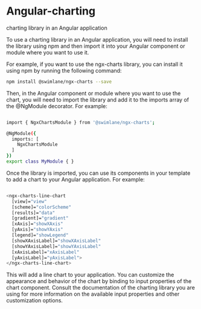 # Angular-charting
charting library in an Angular application

To use a charting library in an Angular application, you will need to install the library using npm and then import it into your Angular component or module where you want to use it.

For example, if you want to use the ngx-charts library, you can install it using npm by running the following command:

```bash
npm install @swimlane/ngx-charts --save
```

Then, in the Angular component or module where you want to use the chart, you will need to import the library and add it to the imports array of the @NgModule decorator. For example:

```bash

import { NgxChartsModule } from '@swimlane/ngx-charts';

@NgModule({
  imports: [
    NgxChartsModule
  ]
})
export class MyModule { }

```

Once the library is imported, you can use its components in your template to add a chart to your Angular application. For example:

```bash

<ngx-charts-line-chart
  [view]="view"
  [scheme]="colorScheme"
  [results]="data"
  [gradient]="gradient"
  [xAxis]="showXAxis"
  [yAxis]="showYAxis"
  [legend]="showLegend"
  [showXAxisLabel]="showXAxisLabel"
  [showYAxisLabel]="showYAxisLabel"
  [xAxisLabel]="xAxisLabel"
  [yAxisLabel]="yAxisLabel">
</ngx-charts-line-chart>

```

This will add a line chart to your application. You can customize the appearance and behavior of the chart by binding to input properties of the chart component. Consult the documentation of the charting library you are using for more information on the available input properties and other customization options.
